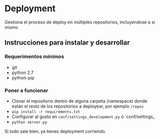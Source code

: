 # Deployment

Gestiona el proceso de deploy en múltiples repositorios, incluyendose a si mismo

## Instrucciones para instalar y desarrollar

### Requerimentos mínimos

* git
* python 2.7
* python-pip

### Poner a funcionar

* Clonar el repositorio dentro de alguna carpeta (namespace) donde están el resto de los repositorios a deployear, por ejemplo `/repos`
* `pip install -r requirements.txt`
* Configurar al gusto en `conf/settings_development.py` ó `conf/settings_
* `python server.py`

Si todo sale bien, ya tienes deployment corriendo.
